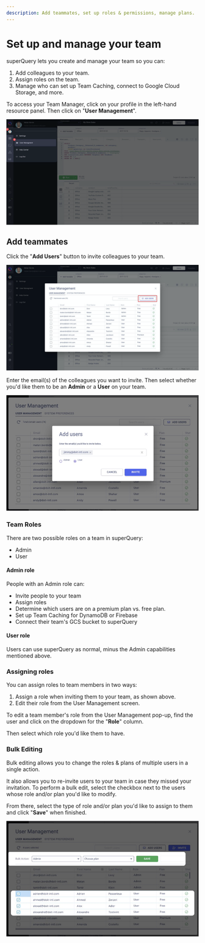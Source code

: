 ```yaml
---
description: Add teammates, set up roles & permissions, manage plans.
---
```


# Set up and manage your team

superQuery lets you create and manage your team so you can:

1. Add colleagues to your team.
2. Assign roles on the team.
3. Manage who can set up Team Caching, connect to Google Cloud Storage, and more.

To access your Team Manager, click on your profile in the left-hand resource panel. Then click on "**User Management**".

<!-- markdownlint-disable-next-line -->
![](<../.gitbook/assets/image (90).png>)

## Add teammates

Click the "**Add Users**" button to invite colleagues to your team.

<!-- markdownlint-disable-next-line -->
![](<../.gitbook/assets/image (91).png>)

Enter the email(s) of the colleagues you want to invite. Then select whether you'd like them to be an **Admin** or a **User** on your team.

<!-- markdownlint-disable-next-line -->
![](<../.gitbook/assets/image (92).png>)

### Team Roles

There are two possible roles on a team in superQuery:

* Admin
* User

#### **Admin role**

People with an Admin role can:

* Invite people to your team
* Assign roles
* Determine which users are on a premium plan vs. free plan.
* Set up Team Caching for DynamoDB or Firebase
* Connect their team's GCS bucket to superQuery

#### User role

Users can use superQuery as normal, minus the Admin capabilities mentioned above.

### Assigning roles

You can assign roles to team members in two ways:

1. Assign a role when inviting them to your team, as shown above.
2. Edit their role from the User Management screen.

To edit a team member's role from the User Management pop-up, find the user and click on the dropdown for the "**Role**" column.

Then select which role you'd like them to have.

### Bulk Editing

Bulk editing allows you to change the roles & plans of multiple users in a single action.&#x20;

It also allows you to re-invite users to your team in case they missed your invitation. To perform a bulk edit, select the checkbox next to the users whose role and/or plan you'd like to modify.

From there, select the type of role and/or plan you'd like to assign to them and click "**Save**" when finished.

<!-- markdownlint-disable-next-line -->
![](<../.gitbook/assets/image (93).png>)
